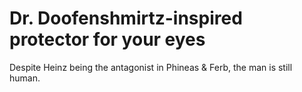 # Dr. Doofenshmirtz-inspired protector for your eyes

Despite Heinz being the antagonist in Phineas & Ferb, the man is still human. 
